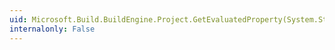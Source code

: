 ```yaml
---
uid: Microsoft.Build.BuildEngine.Project.GetEvaluatedProperty(System.String)
internalonly: False
---
```

